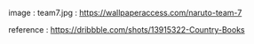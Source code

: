 image :
    team7.jpg : https://wallpaperaccess.com/naruto-team-7

reference : 
    https://dribbble.com/shots/13915322-Country-Books